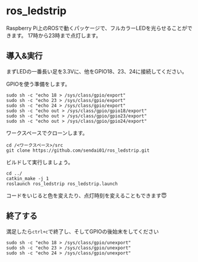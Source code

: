 # ros_ledstrip
Raspberry Pi上のROSで動くパッケージで、フルカラーLEDを光らせることができます。
17時から23時まで点灯します。
## 導入&実行
まずLEDの一番長い足を3.3Vに、他をGPIO18、23、24に接続してください。

GPIOを使う準備をします。

```
sudo sh -c "echo 18 > /sys/class/gpio/export"
sudo sh -c "echo 23 > /sys/class/gpio/export"
sudo sh -c "echo 24 > /sys/class/gpio/export"
sudo sh -c "echo out > /sys/class/gpio/gpio18/export"
sudo sh -c "echo out > /sys/class/gpio/gpio23/export"
sudo sh -c "echo out > /sys/class/gpio/gpio24/export"
```

ワークスペースでクローンします。

```
cd /<ワークスペース>/src
git clone https://github.com/sendai01/ros_ledstrip.git
```

ビルドして実行しましょう。

```
cd ../
catkin_make -j 1
roslaunch ros_ledstrip ros_ledstrip.launch
```

コードをいじると色を変えたり、点灯時刻を変えることもできます😇

## 終了する

満足したら`ctrl+c`で終了し、そしてGPIOの後始末をしてください

```
sudo sh -c "echo 18 > /sys/class/gpio/unexport"
sudo sh -c "echo 23 > /sys/class/gpio/unexport"
sudo sh -c "echo 24 > /sys/class/gpio/unexport"
```
